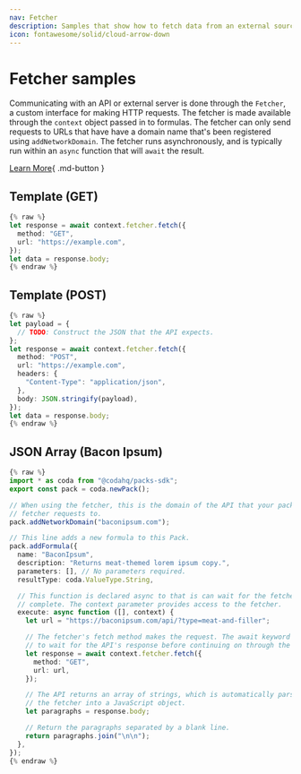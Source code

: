 ```yaml
---
nav: Fetcher
description: Samples that show how to fetch data from an external source.
icon: fontawesome/solid/cloud-arrow-down
---
```


# Fetcher samples

Communicating with an API or external server is done through the `Fetcher`, a custom interface for making HTTP requests. The fetcher is made available through the `context` object passed in to formulas. The fetcher can only send requests to URLs that have have a domain name that's been registered using `addNetworkDomain`. The fetcher runs asynchronously, and is typically run within an `async` function that will `await` the result.


[Learn More](../../guides/basics/fetcher.md){ .md-button }

## Template (GET)


```ts
{% raw %}
let response = await context.fetcher.fetch({
  method: "GET",
  url: "https://example.com",
});
let data = response.body;
{% endraw %}
```
## Template (POST)


```ts
{% raw %}
let payload = {
  // TODO: Construct the JSON that the API expects.
};
let response = await context.fetcher.fetch({
  method: "POST",
  url: "https://example.com",
  headers: {
    "Content-Type": "application/json",
  },
  body: JSON.stringify(payload),
});
let data = response.body;
{% endraw %}
```
## JSON Array (Bacon Ipsum)


```ts
{% raw %}
import * as coda from "@codahq/packs-sdk";
export const pack = coda.newPack();

// When using the fetcher, this is the domain of the API that your pack makes
// fetcher requests to.
pack.addNetworkDomain("baconipsum.com");

// This line adds a new formula to this Pack.
pack.addFormula({
  name: "BaconIpsum",
  description: "Returns meat-themed lorem ipsum copy.",
  parameters: [], // No parameters required.
  resultType: coda.ValueType.String,

  // This function is declared async to that is can wait for the fetcher to
  // complete. The context parameter provides access to the fetcher.
  execute: async function ([], context) {
    let url = "https://baconipsum.com/api/?type=meat-and-filler";

    // The fetcher's fetch method makes the request. The await keyword is used
    // to wait for the API's response before continuing on through the code.
    let response = await context.fetcher.fetch({
      method: "GET",
      url: url,
    });

    // The API returns an array of strings, which is automatically parsed by
    // the fetcher into a JavaScript object.
    let paragraphs = response.body;

    // Return the paragraphs separated by a blank line.
    return paragraphs.join("\n\n");
  },
});
{% endraw %}
```

